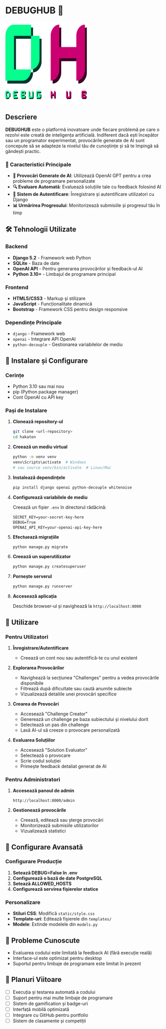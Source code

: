 # DEBUGHUB 🚀
<img src="hakaton/static/images/logo.png" width="256" height="256" alt="logo" align="Center" />  

## Descriere

**DEBUGHUB** este o platformă inovatoare unde fiecare problemă pe care o rezolvi este creată de inteligența artificială. Indiferent dacă ești începător sau un programator experimentat, provocările generate de AI sunt concepute să se adapteze la nivelul tău de cunoștințe și să te împingă să gândești practic.

### 🎯 Caracteristici Principale

- **🤖 Provocări Generate de AI**: Utilizează OpenAI GPT pentru a crea probleme de programare personalizate
- **🔍 Evaluare Automată**: Evaluează soluțiile tale cu feedback folosind AI
- **👤 Sistem de Autentificare**: Înregistrare și autentificare utilizatori cu Django
- **📊 Urmărirea Progresului**: Monitorizează submisiile și progresul tău în timp

## 🛠️ Tehnologii Utilizate

### Backend
- **Django 5.2** - Framework web Python
- **SQLite** - Baza de date
- **OpenAI API** - Pentru generarea provocărilor și feedback-ul AI
- **Python 3.10+** - Limbajul de programare principal

### Frontend
- **HTML5/CSS3** - Markup și stilizare
- **JavaScript** - Funcționalitate dinamică
- **Bootstrap** - Framework CSS pentru design responsive

### Dependințe Principale
- `django` - Framework web
- `openai` - Integrare API OpenAI
- `python-decouple` - Gestionarea variabilelor de mediu


## 🚀 Instalare și Configurare

### Cerințe
- Python 3.10 sau mai nou
- pip (Python package manager)
- Cont OpenAI cu API key

### Pași de Instalare

1. **Clonează repository-ul**
   ```bash
   git clone <url-repository>
   cd hakaton
   ```

2. **Creează un mediu virtual**
   ```bash
   python -m venv venv
   venv\Scripts\activate  # Windows
   # sau source venv/bin/activate  # Linux/Mac
   ```

3. **Instalează dependințele**
   ```bash
   pip install django openai python-decouple whitenoise
   ```

4. **Configurează variabilele de mediu**
   
   Creează un fișier `.env` în directorul rădăcină:
   ```
   SECRET_KEY=your-secret-key-here
   DEBUG=True
   OPENAI_API_KEY=your-openai-api-key-here
   ```

5. **Efectuează migrațiile**
   ```bash
   python manage.py migrate
   ```

6. **Creează un superutilizator**
   ```bash
   python manage.py createsuperuser
   ```

7. **Pornește serverul**
   ```bash
   python manage.py runserver
   ```

8. **Accesează aplicația**
   
   Deschide browser-ul și navighează la `http://localhost:8000`

## 📖 Utilizare

### Pentru Utilizatori

1. **Înregistrare/Autentificare**
   - Creează un cont nou sau autentifică-te cu unul existent

2. **Explorarea Provocărilor**
   - Navighează la secțiunea "Challenges" pentru a vedea provocările disponibile
   - Filtrează după dificultate sau caută anumite subiecte
   - Vizualizează detaliile unei provocări specifice

3. **Crearea de Provocări**
   - Accesează "Challenge Creator"
   - Generează un challenge pe baza subiectului și nivelului dorit
   - Selectează un pas din challenge
   - Lasă AI-ul să creeze o provocare personalizată

4. **Evaluarea Soluțiilor**
   - Accesează "Solution Evaluator"
   - Selectează o provocare
   - Scrie codul soluției
   - Primește feedback detaliat generat de AI

### Pentru Administratori

1. **Accesează panoul de admin**
   ```
   http://localhost:8000/admin
   ```

2. **Gestionează provocările**
   - Creează, editează sau șterge provocări
   - Monitorizează submisiile utilizatorilor
   - Vizualizează statistici

## 🔧 Configurare Avansată

### Configurare Producție

1. **Setează DEBUG=False în .env**
2. **Configurează o bază de date PostgreSQL**
3. **Setează ALLOWED_HOSTS**
4. **Configurează servirea fișierelor statice**

### Personalizare

- **Stiluri CSS**: Modifică `static/style.css`
- **Template-uri**: Editează fișierele din `templates/`
- **Modele**: Extinde modelele din `models.py`


## 🐛 Probleme Cunoscute

- Evaluarea codului este limitată la feedback AI (fără execuție reală)
- Interface-ul este optimizat pentru desktop
- Suportul pentru limbaje de programare este limitat în prezent

## 🔮 Planuri Viitoare

- [ ] Execuția și testarea automată a codului
- [ ] Suport pentru mai multe limbaje de programare
- [ ] Sistem de gamification și badge-uri
- [ ] Interfață mobilă optimizată
- [ ] Integrare cu GitHub pentru portfolio
- [ ] Sistem de clasamente și competiții
